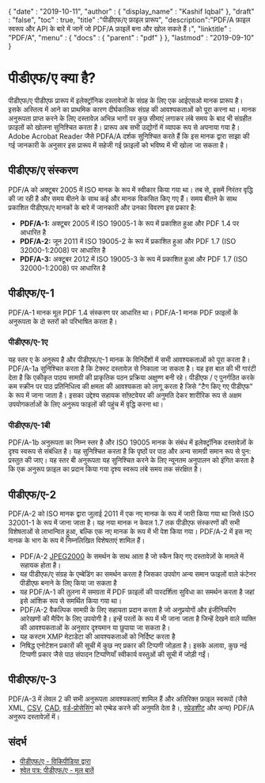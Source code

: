 {
  "date" : "2019-10-11",
  "author" : {
    "display_name" : "Kashif Iqbal"
},
  "draft" : "false",
  "toc" : true,
  "title" :"पीडीएफ/ए फ़ाइल प्रारूप",
  "description":"PDF/A फ़ाइल स्वरूप और API के बारे में जानें जो PDF/A फ़ाइलें बना और खोल सकते हैं।",
  "linktitle" : "PDF/A",
  "menu" : {
    "docs" : {
      "parent" : "pdf"
}
},
  "lastmod" : "2019-09-10"
}

# पीडीएफ/ए क्या है? #

पीडीएफ/ए पीडीएफ प्रारूप में इलेक्ट्रॉनिक दस्तावेजों के संग्रह के लिए एक आईएसओ मानक प्रारूप है। इसके अस्तित्व में आने का प्राथमिक कारण दीर्घकालिक संग्रह की आवश्यकताओं को पूरा करना था। मानक अनुरूपता प्राप्त करने के लिए दस्तावेज़ अभिन्न भागों पर कुछ सीमाएं लगाकर लंबे समय के बाद भी संग्रहीत फ़ाइलों को खोलना सुनिश्चित करता है। प्रारूप अब सभी उद्योगों में व्यापक रूप से अपनाया गया है। Adobe Acrobat Reader जैसे PDFA/A दर्शक सुनिश्चित करते हैं कि इस मानक द्वारा साझा की गई जानकारी के अनुसार इस प्रारूप में सहेजी गई फ़ाइलों को भविष्य में भी खोला जा सकता है।

## पीडीएफ/ए संस्करण ##

PDF/A को अक्टूबर 2005 में ISO मानक के रूप में स्वीकार किया गया था। तब से, इसमें निरंतर वृद्धि की जा रही है और समय बीतने के साथ कई और मानक विकसित किए गए हैं। समय बीतने के साथ प्रकाशित पीडीएफ/ए मानकों के बारे में जानकारी और उनका विवरण इस प्रकार है:

* **PDF/A-1:** अक्टूबर 2005 में ISO 19005-1 के रूप में प्रकाशित हुआ और PDF 1.4 पर आधारित है
* **PDF/A-2:** जून 2011 में ISO 19005-2 के रूप में प्रकाशित हुआ और PDF 1.7 (ISO 32000-1:2008) पर आधारित है
* **PDF/A-3:** अक्टूबर 2012 में ISO 19005-3 के रूप में प्रकाशित हुआ और PDF 1.7 (ISO 32000-1:2008) पर आधारित है

## पीडीएफ/ए-1 ##

PDF/A-1 मानक मूल PDF 1.4 संस्करण पर आधारित था। PDF/A-1 मानक PDF फ़ाइलों के अनुरूपता के दो स्तरों को परिभाषित करता है।

### पीडीएफ/ए-1ए ###

यह स्तर ए के अनुरूप है और पीडीएफ/ए-1 मानक के विनिर्देशों में सभी आवश्यकताओं को पूरा करता है। PDF/A-1a सुनिश्चित करता है कि टेक्स्ट दस्तावेज़ से निकाला जा सकता है। यह इस बात की भी गारंटी देता है कि एकीकृत पाठ्य सामग्री की प्राकृतिक पठन प्रक्रिया अक्षुण्ण बनी रहे। पीडीएफ / ए पुनर्गठित करके कम स्क्रीन पर पाठ प्रतिनिधित्व की क्षमता की आवश्यकता को लागू करता है जिसे "टैग किए गए पीडीएफ" के रूप में जाना जाता है। इसका उद्देश्य सहायक सॉफ़्टवेयर की अनुमति देकर शारीरिक रूप से अक्षम उपयोगकर्ताओं के लिए अनुरूप फाइलों की पहुंच में वृद्धि करना था।

### पीडीएफ/ए-1बी ###

PDF/A-1b अनुरूपता का निम्न स्तर है और ISO 19005 मानक के संबंध में इलेक्ट्रॉनिक दस्तावेज़ों के दृश्य स्वरूप से संबंधित है। यह सुनिश्चित करता है कि पृष्ठों पर पाठ और अन्य सामग्री समान रूप से पुन: प्रस्तुत की जाए। यह स्तर बी अनुरूपता यह सुनिश्चित करने के लिए न्यूनतम अनुपालन को इंगित करता है कि एक अनुरूप फ़ाइल का प्रदान किया गया दृश्य स्वरूप लंबे समय तक संरक्षित है।

## पीडीएफ/ए-2 ##

PDF/A-2 को ISO मानक द्वारा जुलाई 2011 में एक नए मानक के रूप में जारी किया गया था जिसे ISO 32001-1 के रूप में जाना जाता है। यह नया मानक न केवल 1.7 तक पीडीएफ संस्करणों की सभी विशेषताओं से लाभान्वित हुआ, बल्कि एक नए मानक के रूप में भी पेश किया गया। PDF/A-2 में इस नए मानक के भाग के रूप में निम्नलिखित विशेषताएं शामिल हैं।

* PDF/A-2 [JPEG2000](/hi/image/jp2/) के समर्थन के साथ आता है जो स्कैन किए गए दस्तावेज़ों के मामले में सहायक होता है।
* यह पीडीएफ/ए संग्रह के एम्बेडिंग का समर्थन करता है जिसका उपयोग अन्य समान फाइलों वाले कंटेनर पीडीएफ बनाने के लिए किया जा सकता है
* यह PDF/A-1 की तुलना में समग्रता में PDF फ़ाइलों की पारदर्शिता सुविधा का समर्थन करता है जहां इसे आंशिक रूप से समर्थित किया गया था।
* PDF/A-2 वैकल्पिक सामग्री के लिए सहायता प्रदान करता है जो अनुप्रयोगों और इंजीनियरिंग आरेखणों की मैपिंग के लिए उपयोगी है। इन्हें परतों के रूप में भी जाना जाता है जिन्हें देखने वाले व्यक्ति की आवश्यकताओं के अनुसार दृश्यमान या छुपाया जा सकता है।
* यह कस्टम XMP मेटाडेटा की आवश्यकताओं को निर्दिष्ट करता है
* निषिद्ध एनोटेशन प्रकारों की सूची में कुछ नए प्रकार की टिप्पणी जोड़ता है। इसके अलावा, कुछ नई टिप्पणी प्रकार जैसे पाठ संपादन टिप्पणियाँ स्वीकार्य वस्तुओं की सूची में जोड़ी गईं।

## पीडीएफ/ए-3 ##

PDF/A-3 में लेवल 2 की सभी अनुरूपता आवश्यकताएं शामिल हैं और अतिरिक्त फ़ाइल स्वरूपों (जैसे XML, [CSV](/hi/spreadsheet/csv/), [CAD](/hi/cad/), [वर्ड-प्रोसेसिंग](/hi/word-processing/) को एम्बेड करने की अनुमति देता है।, [स्प्रेडशीट](/hi/स्प्रेडशीट/) और अन्य) PDF/A अनुरूप दस्तावेज़ों में।

## संदर्भ ##

* [पीडीएफ/ए - विकिपीडिया द्वारा](https://en.wikipedia.org/wiki/PDF/A)
* [श्वेत पत्र: पीडीएफ/ए - मूल बातें](https://www.pdf-tools.com/public/downloads/whitepapers/whitepaper-pdfa.pdf)

